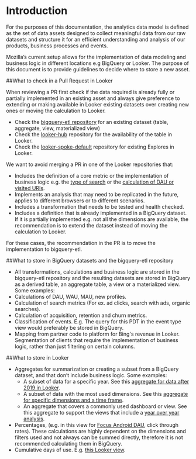 # Introduction

For the purposes of this documentation, the analytics data model is defined as the set of data assets designed to collect meaningful data from our raw datasets and structure it for an efficient understanding and analysis of our products, business processes and events.

Mozilla’s current setup allows for the implementation of data modeling and business logic in different locations e.g BigQuery or Looker. The purpose of this document is to provide guidelines to decide where to store a new asset.


##What to check in a Pull Request in Looker

When reviewing a PR first check if the data required is already fully or partially implemented in an existing asset and always give preference to extending or making available in Looker existing datasets over creating new ones or moving the calculation to Looker.
- Check the [bigquery-etl repository](https://github.com/mozilla/bigquery-etl) for an existing dataset (table, aggregate, view, materialized view)
- Check the [looker-hub](https://github.com/mozilla/looker-hub) repository for the availability of the table in Looker.
- Check the [looker-spoke-default](https://github.com/mozilla/looker-spoke-default/tree/e1315853507fc1ac6e78d252d53dc8df5f5f322b) repository for existing Explores in Looker.


We want to avoid merging a PR in one of the Looker repositories that:

- Includes the definition of a core metric or the implementation of business logic e.g. the [type of search](https://github.com/mozilla/bigquery-etl/blob/a3e59f90326816a2ecaaa3e9d5b57fe9552f7d70/sql/moz-fx-data-shared-prod/search_derived/mobile_search_clients_daily_v1/query.sql#L781) or the [calculation of DAU or visited URIs](https://github.com/mozilla/bigquery-etl/blob/9bca48821a8a0d40b1700cc14ecd8068d132ed06/sql/moz-fx-data-shared-prod/telemetry_derived/firefox_desktop_exact_mau28_by_dimensions_v1/query.sql).
- Implements an analysis that may need to be replicated in the future, applies to different browsers or to different scenarios.
- Includes a transformation that needs to be tested and health checked.
- Includes a definition that is already implemented in a BigQuery dataset. If it is partially implemented e.g. not all the dimensions are available, the recommendation is to extend the dataset instead of moving the calculation to Looker.

For these cases, the recommendation in the PR is to move the implementation to bigquery-etl.


##What to store in BigQuery datasets and the bigquery-etl repository
- All transformations, calculations and business logic are stored in the bigquery-etl repository and the resulting datasets are stored in BigQuery as a derived table, an aggregate table, a view or a materialized view. Some examples:
- Calculations of DAU, WAU, MAU, new profiles.
- Calculation of search metrics (For ex. ad clicks, search with ads, organic searches).
- Calculation of acquisition, retention and churn metrics.
- Classification of events. E.g. The query for this PDT in the event type view would preferably be stored in BigQuery.
- Mapping from partner code to platform for Bing's revenue in Looker.
Segmentation of clients that require the implementation of business logic, rather than just filtering on certain columns.

##What to store in Looker

- Aggregates for summarization or creating a subset from a BigQuery dataset, and that don’t include business logic. Some examples:
  - A subset of data for a specific year. See this [aggregate for data after 2019 in Looker](https://github.com/mozilla/looker-spoke-default/blob/4ee892234963d3305f087b99a38caa501e45098f/activity_stream/explores/pocket_tile_impressions.explore.lkml#L6).
  - A subset of data with the most used dimensions. See this [aggregate for specific dimensions and a time frame](https://github.com/mozilla/looker-spoke-default/blob/e1315853507fc1ac6e78d252d53dc8df5f5f322b/mozilla_vpn/explores/subscriptions.explore.lkml#L66).
  - An aggregate that covers a commonly used dashboard or view. See this aggregate to support the views that include a [year over year analysis](https://github.com/mozilla/looker-spoke-default/blob/c3e1dba99fe29364fdc8d46bf3a4ea53cfa87c56/combined_browser_metrics/combined_browser_metrics.model.lkml#L18).
- Percentages, (e.g. in this view for [Focus Android DAU](https://mozilla.cloud.looker.com/looks/499), click through rates). These calculations are highly dependent on the dimensions and filters used and not always can be summed directly, therefore it is not recommended calculating them in BigQuery.
- Cumulative days of use. E.g. [this Looker view](https://github.com/mozilla/looker-spoke-default/blob/c09b5dd11f977a0c20cf04c872e997712cbe6418/kpi/views/browser_kpis.view.lkml#L40).
